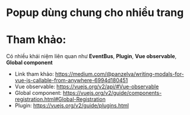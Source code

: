 # Popup dùng chung cho nhiều trang
# Tham khảo:
Có nhiều khái niệm liên quan như __EventBus__, __Plugin__, __Vue observable__, __Global component__
- Link tham khảo: https://medium.com/@panzelva/writing-modals-for-vue-js-callable-from-anywhere-6994d180451
- Vue observable: https://vuejs.org/v2/api/#Vue-observable
- Global component: https://vuejs.org/v2/guide/components-registration.html#Global-Registration
- Plugin: https://vuejs.org/v2/guide/plugins.html
